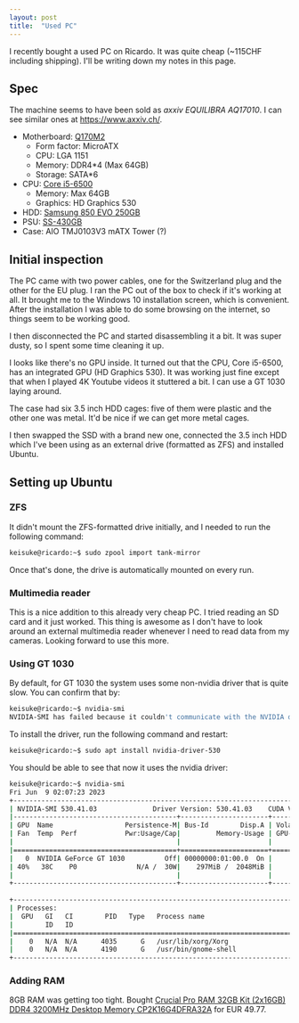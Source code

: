 ```yaml
---
layout: post
title:  "Used PC"
---
```


I recently bought a used PC on Ricardo. It was quite cheap (~115CHF including shipping). I'll be writing down my notes in this page.

## Spec

The machine seems to have been sold as *axxiv EQUILIBRA AQ17010*. I can see similar ones at <https://www.axxiv.ch/>.

* Motherboard: [Q170M2](https://www.asus.com/commercial-motherboard/q170m2/specifications/)
  * Form factor: MicroATX
  * CPU: LGA 1151
  * Memory: DDR4*4 (Max 64GB)
  * Storage: SATA*6
* CPU: [Core i5-6500](https://ark.intel.com/content/www/us/en/ark/products/88184/intel-core-i56500-processor-6m-cache-up-to-3-60-ghz.html)
  * Memory: Max 64GB
  * Graphics: HD Graphics 530
* HDD: [Samsung 850 EVO 250GB](https://www.samsung.com/us/business/support/owners/product/850-evo-series-250gb/)
* PSU: [SS-430GB](https://seasonic.com/s12ii#specification)
* Case: AIO TMJ0103V3 mATX Tower (?)

## Initial inspection

The PC came with two power cables, one for the Switzerland plug and the other for the EU plug. I ran the PC out of the box to check if it's working at all. It brought me to the Windows 10 installation screen, which is convenient. After the installation I was able to do some browsing on the internet, so things seem to be working good.

I then disconnected the PC and started disassembling it a bit. It was super dusty, so I spent some time cleaning it up.

I looks like there's no GPU inside. It turned out that the CPU, Core i5-6500, has an integrated GPU (HD Graphics 530). It was working just fine except that when I played 4K Youtube videos it stuttered a bit. I can use a GT 1030 laying around.

The case had six 3.5 inch HDD cages: five of them were plastic and the other one was metal. It'd be nice if we can get more metal cages.

I then swapped the SSD with a brand new one, connected the 3.5 inch HDD which I've been using as an external drive (formatted as ZFS) and installed Ubuntu.

## Setting up Ubuntu

### ZFS

It didn't mount the ZFS-formatted drive initially, and I needed to run the following command:

```sh
keisuke@ricardo:~$ sudo zpool import tank-mirror
```

Once that's done, the drive is automatically mounted on every run.

### Multimedia reader

This is a nice addition to this already very cheap PC. I tried reading an SD card and it just worked. This thing is awesome as I don't have to look around an external multimedia reader whenever I need to read data from my cameras. Looking forward to use this more.

### Using GT 1030

By default, for GT 1030 the system uses some non-nvidia driver that is quite slow. You can confirm that by:

```sh
keisuke@ricardo:~$ nvidia-smi
NVIDIA-SMI has failed because it couldn't communicate with the NVIDIA driver. Make sure that the latest NVIDIA driver is installed and running.
```

To install the driver, run the following command and restart:

```sh
keisuke@ricardo:~$ sudo apt install nvidia-driver-530
```

You should be able to see that now it uses the nvidia driver:

```sh
keisuke@ricardo:~$ nvidia-smi
Fri Jun  9 02:07:23 2023       
+---------------------------------------------------------------------------------------+
| NVIDIA-SMI 530.41.03              Driver Version: 530.41.03    CUDA Version: 12.1     |
|-----------------------------------------+----------------------+----------------------+
| GPU  Name                  Persistence-M| Bus-Id        Disp.A | Volatile Uncorr. ECC |
| Fan  Temp  Perf            Pwr:Usage/Cap|         Memory-Usage | GPU-Util  Compute M. |
|                                         |                      |               MIG M. |
|=========================================+======================+======================|
|   0  NVIDIA GeForce GT 1030          Off| 00000000:01:00.0  On |                  N/A |
| 40%   38C    P0               N/A /  30W|    297MiB /  2048MiB |      0%      Default |
|                                         |                      |                  N/A |
+-----------------------------------------+----------------------+----------------------+
                                                                                         
+---------------------------------------------------------------------------------------+
| Processes:                                                                            |
|  GPU   GI   CI        PID   Type   Process name                            GPU Memory |
|        ID   ID                                                             Usage      |
|=======================================================================================|
|    0   N/A  N/A      4035      G   /usr/lib/xorg/Xorg                          172MiB |
|    0   N/A  N/A      4190      G   /usr/bin/gnome-shell                        122MiB |
+---------------------------------------------------------------------------------------+
```

### Adding RAM

8GB RAM was getting too tight. Bought [Crucial Pro RAM 32GB Kit (2x16GB) DDR4 3200MHz Desktop Memory CP2K16G4DFRA32A](https://www.amazon.de/dp/B0C29R9LNL) for EUR 49.77.
